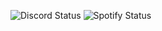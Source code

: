 <!--status-start-->
![Discord Status](https://img.shields.io/badge/Discord-dnd-red) ![Spotify Status](https://img.shields.io/badge/Listening%20to-Nothing-1db954)
<!--status-end-->
